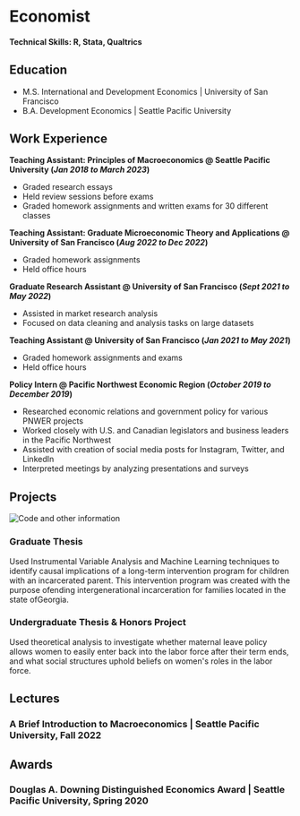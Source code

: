 # Economist

#### Technical Skills: R, Stata, Qualtrics

## Education
- M.S. International and Development Economics | University of San Francisco
- B.A. Development Economics | Seattle Pacific University

## Work Experience
**Teaching Assistant: Principles of Macroeconomics @ Seattle Pacific University (_Jan 2018 to March 2023_)**
- Graded research essays
- Held review sessions before exams
- Graded homework assignments and written exams for 30 different classes

**Teaching Assistant: Graduate Microeconomic Theory and Applications @ University of San Francisco (_Aug 2022 to Dec 2022_)**
- Graded homework assignments
- Held office hours

**Graduate Research Assistant @ University of San Francisco (_Sept 2021 to May 2022_)**
- Assisted in market research analysis
- Focused on data cleaning and analysis tasks on large datasets

**Teaching Assistant @ University of San Francisco (_Jan 2021 to May 2021_)**
- Graded homework assignments and exams
- Held office hours

**Policy Intern @ Pacific Northwest Economic Region (_October 2019 to December 2019_)**
- Researched economic relations and government policy for various PNWER projects
- Worked closely with U.S. and Canadian legislators and business leaders in the Pacific Northwest
- Assisted with creation of social media posts for Instagram, Twitter, and LinkedIn
- Interpreted meetings by analyzing presentations and surveys 


## Projects
![Code and other information](https://github.com/amnava/projects)

### Graduate Thesis
Used Instrumental Variable Analysis and Machine Learning techniques to identify causal implications of a long-term intervention program for children with an incarcerated parent. This intervention program was created with the purpose ofending intergenerational incarceration for families located in the state ofGeorgia. 

### Undergraduate Thesis & Honors Project
Used theoretical analysis to investigate whether maternal leave policy allows women to easily enter back into the labor force after their term ends, and what social structures uphold beliefs on women's roles in the labor force.

## Lectures
### A Brief Introduction to Macroeconomics | Seattle Pacific University, Fall 2022

## Awards
### Douglas A. Downing Distinguished Economics Award | Seattle Pacific University, Spring 2020
